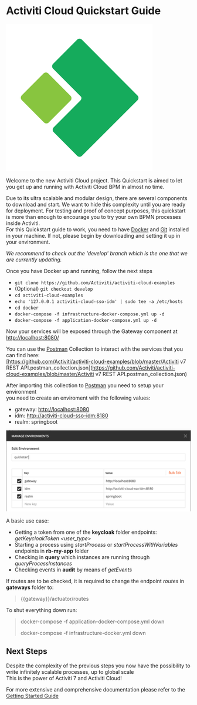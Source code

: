 # Activiti Cloud Quickstart Guide

[![Activiti](/assets/Acitiviti_Icon_FullColor_GitHub_400x400.png)](https://github.com/Activiti)

Welcome to the new Activiti Cloud project. This Quickstart is aimed to let you get up and running with Activiti Cloud BPM in almost no time.

Due to its ultra scalable and modular design, there are several components to download and start. We want to hide this complexity until you are ready for deployment. For testing and proof of concept purposes, this quickstart is more than enough to encourage you to try your own BPMN processes inside Activiti.  
For this Quickstart guide to work, you need to have [Docker](http;//www.docker.com) and [Git](http://git.com) installed in your machine. If not, please begin by downloading and setting it up in your environment.

_We recommend to check out the 'develop' branch which is the one that we are currently updating._

Once you have Docker up and running, follow the next steps

* `git clone https://github.com/Activiti/activiti-cloud-examples`  
* \(Optional\) `git checkout develop`
* `cd activiti-cloud-examples`  
* `echo '127.0.0.1 activiti-cloud-sso-idm' | sudo tee -a /etc/hosts`  
* `cd docker`  
* `docker-compose -f infrastructure-docker-compose.yml up -d`  
* `docker-compose -f application-docker-compose.yml up -d`

Now your services will be exposed through the Gateway component at [http://localhost:8080/](http://localhost:8080/)

You can use the [Postman](https://www.getpostman.com) Collection to interact with the services that you can find here:  
[https://github.com/Activiti/activiti-cloud-examples/blob/master/Activiti v7 REST API.postman\_collection.json](https://github.com/Activiti/activiti-cloud-examples/blob/master/Activiti v7 REST API.postman_collection.json)

After importing this collection to [Postman](https://www.getpostman.com) you need to setup your environment  
you need to create an enviroment with the following values:

* gateway: [http://localhost:8080](http://localhost:8080)
* idm: [http://activiti-cloud-sso-idm:8180](http://activiti-cloud-sso-idm:8180)
* realm: springboot

![](/assets/postman-environment.png)

A basic use case: 

 * Getting a token from one of the **keycloak** folder endpoints: *getKeycloakToken <user_type>*
 * Starting a process using *startProcess* or *startProcessWithVariables* endpoints in **rb-my-app** folder
 * Checking in **query** which instances are running through *queryProcessInstances*
 * Checking events in **audit** by means of *getEvents*

If routes are to be checked, it is required to change the endpoint *routes* in **gateways** folder to:
> {{gateway}}/actuator/routes

To shut everything down run:

> docker-compose -f application-docker-compose.yml down
>
> docker-compose -f infrastructure-docker.yml down

## Next Steps

Despite the complexity of the previous steps you now have the possibility to write infinitely scalable processes, up to global scale  
This is the power of Activiti 7 and Activiti Cloud!

For more extensive and comprehensive documentation please refer to the [Getting Started Guide](./getting-started/getting-started.md)

